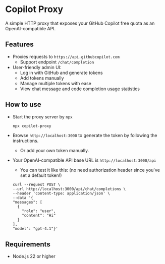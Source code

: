 # Copilot Proxy

A simple HTTP proxy that exposes your GitHub Copilot free quota as an OpenAI-compatible API.

## Features

- Proxies requests to `https://api.githubcopilot.com`
  - Support endpoint `/chat/completion`
- User-friendly admin UI:
  - Log in with GitHub and generate tokens
  - Add tokens manually
  - Manage multiple tokens with ease
  - View chat message and code completion usage statistics

## How to use
- Start the proxy server by `npx`
    ```bash
    npx copilot-proxy

    ```
- Browse `http://localhost:3000` to generate the token by following the instructions.
  - Or add your own token manually.

- Your OpenAI-compatible API base URL is `http://localhost:3000/api`
  - You can test it like this: (no need authorization header since you've set a default token!)
  ```
  curl --request POST \
  --url http://localhost:3000/api/chat/completions \
  --header 'content-type: application/json' \
  --data '{
  "messages": [
    {
      "role": "user",
      "content": "Hi"
    }
  ],
  "model": "gpt-4.1"}'
  ```

## Requirements

- Node.js 22 or higher 
